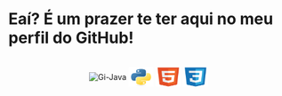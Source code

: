 # Eaí? É um prazer te ter aqui no meu perfil do GitHub!
<div style="display: inline_block" align = "center"><br>
  <img align="center" alt="Gi-Java" height="35" width="45" src="https://cdn.jsdelivr.net/gh/devicons/devicon/icons/java/java-original.svg" />
  <img align="center" alt="Gi-Python" height="35" width="45" src="https://raw.githubusercontent.com/devicons/devicon/master/icons/python/python-original.svg">
  <img align="center" alt="Gi-HTML" height="35" width="45" src="https://raw.githubusercontent.com/devicons/devicon/master/icons/html5/html5-original.svg">
  <img align="center" alt="Gi-CSS" height="35" width="45" src="https://raw.githubusercontent.com/devicons/devicon/master/icons/css3/css3-original.svg">
</div>
